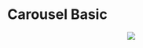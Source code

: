 # Carousel Basic

<p align="center">
  <img src="https://media.vlpt.us/images/dolarge/post/60248863-7ee1-430a-95e2-73f341976205/ezgif.com-gif-maker%20(13).gif" />
  </p>
